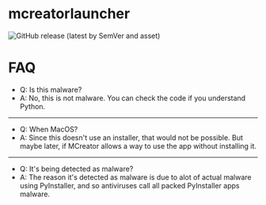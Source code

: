 # mcreatorlauncher

<img alt="GitHub release (latest by SemVer and asset)" src="https://img.shields.io/github/downloads/wldkwl/mcreatorlauncher/latest/mcreatorinstaller.exe?style=for-the-badge&logo=windows&label=Total%20downloads">


# FAQ
- Q: Is this malware?
- A: No, this is not malware. You can check the code if you understand Python.
***
- Q: When MacOS?
- A: Since this doesn't use an installer, that would not be possible. But maybe later, if MCreator allows a way to use the app without installing it.
***
- Q: It's being detected as malware?
- A: The reason it's detected as malware is due to alot of actual malware using PyInstaller, and so antiviruses call all packed PyInstaller apps malware.
